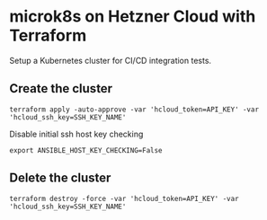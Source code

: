 # microk8s on Hetzner Cloud with Terraform

Setup a Kubernetes cluster for CI/CD integration tests.

## Create the cluster

```
terraform apply -auto-approve -var 'hcloud_token=API_KEY' -var 'hcloud_ssh_key=SSH_KEY_NAME'
```

Disable initial ssh host key checking

```
export ANSIBLE_HOST_KEY_CHECKING=False
```

## Delete the cluster

```
terraform destroy -force -var 'hcloud_token=API_KEY' -var 'hcloud_ssh_key=SSH_KEY_NAME'
```
